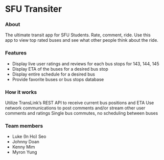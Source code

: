 # SFU Transiter

### About
The ultimate transit app for SFU Students.
Rate, comment, ride. Use this app to view top rated buses and see what other people think about the ride.

### Features
- Display live user ratings and reviews for each bus stops for 143, 144, 145
- Display ETA of the buses for a desired bus stop
- Display entire schedule for a desired bus
- Provide favorite buses or bus stops database

### How it works
Utilize TransLink’s REST API to receive current bus positions and ETA
Use network communications to post comments and/or stream other user comments and ratings
Single bus commutes, no scheduling between buses

### Team members
- Luke (In Ho) Seo
- Johnny Doan
- Kenny Mim
- Myron Yung
